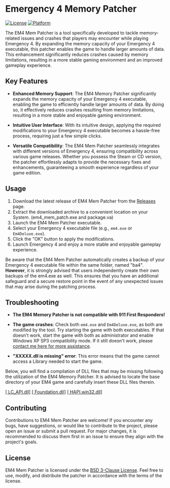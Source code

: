 # Emergency 4 Memory Patcher

[![License](https://img.shields.io/badge/License-BSD%203--Clause-orange.svg)](https://opensource.org/licenses/BSD-3-Clause) [![Platform](https://img.shields.io/badge/Platform-Windows-brightgreen.svg)](https://www.microsoft.com/en-us/windows)

The EM4 Mem Patcher is a tool specifically developed to tackle memory-related issues and crashes that players may encounter while playing Emergency 4. By expanding the memory capacity of your Emergency 4 executable, this patcher enables the game to handle larger amounts of data. This enhancement significantly reduces crashes caused by memory limitations, resulting in a more stable gaming environment and an improved gameplay experience.

## Key Features

- **Enhanced Memory Support**: The EM4 Memory Patcher significantly expands the memory capacity of your Emergency 4 executable, enabling the game to efficiently handle larger amounts of data. By doing so, it effectively reduces crashes resulting from memory limitations, resulting in a more stable and enjoyable gaming environment.

- **Intuitive User Interface**: With its intuitive design, applying the required modifications to your Emergency 4 executable becomes a hassle-free process, requiring just a few simple clicks.

- **Versatile Compatibility**: The EM4 Mem Patcher seamlessly integrates with different versions of Emergency 4, ensuring compatibility across various game releases. Whether you possess the Steam or CD version, the patcher effortlessly adapts to provide the necessary fixes and enhancements, guaranteeing a smooth experience regardless of your game edition.

## Usage

1. Download the latest release of EM4 Mem Patcher from the [Releases](https://github.com/annabelsandford/em4_mem_patch/releases) page.
2. Extract the downloaded archive to a convenient location on your System. (em4_mem_patch.exe and package.va)
3. Launch the EM4 Mem Patcher executable.
4. Select your Emergency 4 executable file (e.g., `em4.exe` or `Em4Deluxe.exe`).
6. Click the "OK" button to apply the modifications.
7. Launch Emergency 4 and enjoy a more stable and enjoyable gameplay experience.

Be aware that the EM4 Mem Patcher automatically creates a backup of your Emergency 4 executable file within the same folder, named "ba4".
**However**, it is strongly advised that users independently create their own backups of the em4.exe as well. This ensures that you have an additional safeguard and a secure restore point in the event of any unexpected issues that may arise during the patching process.

## Troubleshooting

- **The EM4 Memory Patcher is not compatible with 911 First Responders!**

- **The game crashes**: Check both `em4.exe` and `Em4Deluxe.exe`, as both are modified by the tool. Try starting the game with both executables. If that doesn't work, start the game with both as administrator and enable Windows XP SP3 compatibility mode. If it still doesn't work, please [contact me here for more assistance](https://github.com/annabelsandford/).

- **"XXXXX.dll is missing" error**: This error means that the game cannot access a Library needed to start the game.

Below, you will find a compilation of DLL files that may be missing following the utilization of the EM4 Memory Patcher. It is advised to locate the base directory of your EM4 game and carefully insert these DLL files therein.

[[ LC_API.dll]](https://github.com/annabelsandford/em4_mem_patch/raw/main/LC_API.dll)
 [[ Foundation.dll]](https://github.com/annabelsandford/em4_mem_patch/raw/main/Foundation.dll)
 [[ HAPI.win32.dll]](https://github.com/annabelsandford/em4_mem_patch/raw/main/HAPI.win32.dll)

## Contributing

Contributions to EM4 Mem Patcher are welcome! If you encounter any bugs, have suggestions, or would like to contribute to the project, please open an issue or submit a pull request. For major changes, it is recommended to discuss them first in an issue to ensure they align with the project's goals.

## License

EM4 Mem Patcher is licensed under the [BSD 3-Clause License](https://opensource.org/licenses/BSD-3-Clause). Feel free to use, modify, and distribute the patcher in accordance with the terms of the license.
